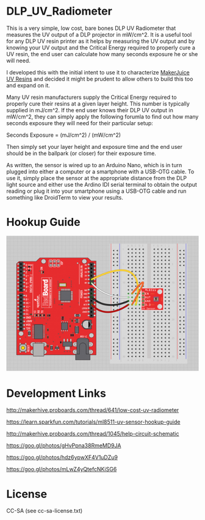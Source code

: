 # DLP_UV_Radiometer

This is a very simple, low cost, bare bones DLP UV Radiometer that measures the UV output of a DLP projector in mW/cm^2.  It is a useful tool for any DLP UV resin printer as it helps by measuring the UV output and by knowing your UV output and the Critical Energy required to properly cure a UV resin, the end user can calculate how many seconds exposure he or she will need.

I developed this with the initial intent to use it to characterize [MakerJuice UV Resins](http://www.makerjuice.com/) and decided it might be prudent to allow others to build this too and expand on it.

Many UV resin manufacturers supply the Critical Energy required to properly cure their resins at a given layer height.  This number is typically supplied in mJ/cm^2.  If the end user knows their DLP UV output in mW/cm^2, they can simply apply the following forumla to find out how many seconds exposure they will need for their particular setup:

Seconds Exposure = (mJ/cm^2) / (mW/cm^2)

Then simply set your layer height and exposure time and the end user should be in the ballpark (or closer) for their exposure time.

As written, the sensor is wired up to an Arduino Nano, which is in turn plugged into either a computer or a smartphone with a USB-OTG cable.  To use it, simply place the sensor at the appropriate distance from the DLP light source and either use the Ardino IDI serial terminal to obtain the output reading or plug it into your smartphone using a USB-OTG cable and run something like DroidTerm to view your results.

# Hookup Guide

![Wiring](/Arduino/ML8511_UV_Hookup.png?raw=true "Sparkfun Redboard and ML8511 Sensor")

# Development Links

http://makerhive.proboards.com/thread/641/low-cost-uv-radiometer

https://learn.sparkfun.com/tutorials/ml8511-uv-sensor-hookup-guide

http://makerhive.proboards.com/thread/1045/help-circuit-schematic

https://goo.gl/photos/gHvPpna38RmeMD9JA

https://goo.gl/photos/hdz6ypwXF4V1uDZu9

https://goo.gl/photos/mLwZ4yQtefcNKiSG6


# License

CC-SA (see cc-sa-license.txt)